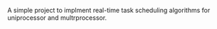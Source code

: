 A simple project to implment real-time task scheduling algorithms for uniprocessor and multrprocessor.
